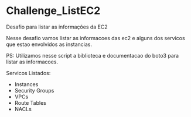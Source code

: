 # Challenge_ListEC2
Desafio para listar as informações da EC2

Nesse desafio vamos listar as informacoes das ec2 e alguns dos servicos que estao envolvidos as instancias.

PS: Utilizamos nesse script a biblioteca e documentacao do boto3 para listar as informacoes.

Servicos Listados:
<ul>
    <li>Instances</li>
    <li>Security Groups</li>
    <li>VPCs</li>
    <li>Route Tables</li>
    <li>NACLs</li>
<ul>


